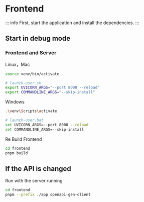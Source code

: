 # Frontend

::: info
First, start the application and install the dependencies.
:::

## Start in debug mode

### Frontend and Server

Linux，Mac

```bash
source venv/bin/activate
```

```bash
# launch-user.sh
export UVICORN_ARGS="--port 8000 --reload"
export COMMANDLINE_ARGS="--skip-install"
```

Windows

```bash
.\venv\Scripts\activate
```

```bash
# launch-user.bat
set UVICORN_ARGS=--port 8000 --reload
set COMMANDLINE_ARGS=--skip-install
```

Re Build Frontend

```bash
cd frontend
pnpm build
```

## If the API is changed

Run with the server running

```bash
cd frontend
pnpm --prefix ./app openapi-gen-client
```
